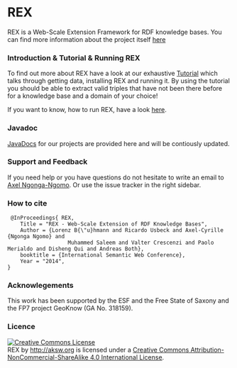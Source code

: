 REX
===

REX is a Web-Scale Extension Framework for RDF knowledge bases. You can find more information about the project itself <a href="http://aksw.org/Projects/REX.html">here</a>

### Introduction & Tutorial & Running REX
To find out more about REX have a look at our exhaustive <a href="https://github.com/AKSW/REX/wiki">Tutorial</a> which talks through getting data, installing REX and running it. By using the tutorial you should be able to extract valid triples that have not been there before for a knowledge base and a domain of your choice!

If you want to know, how to run REX, have a look <a href="https://github.com/AKSW/REX/wiki/Run">here</a>.

### Javadoc
<a href="http://aksw.github.io/REX/">JavaDocs</a> for our projects are provided here and will be contiously updated.

### Support and Feedback
If you need help or you have questions do not hesitate to write an email to  <a href="mailto:ngonga@informatik.uni-leipzig.de">Axel Ngonga-Ngomo</a>. Or use the issue tracker in the right sidebar.

### How to cite
```Tex
 @InProceedings{ REX,
	Title = "REX - Web-Scale Extension of RDF Knowledge Bases",
	Author = {Lorenz B{\"u}hmann and Ricardo Usbeck and Axel-Cyrille {Ngonga Ngomo} and 
                   Muhammed Saleem and Valter Crescenzi and Paolo Merialdo and Disheng Qui and Andreas Both},
	booktitle = {International Semantic Web Conference},
	Year = "2014",
}
```

### Acknowlegements
This work has been supported by the ESF and the Free State of Saxony and the FP7 project GeoKnow (GA No. 318159).


### Licence
<a rel="license" href="http://creativecommons.org/licenses/by-nc-sa/4.0/"><img alt="Creative Commons License" style="border-width:0" src="http://i.creativecommons.org/l/by-nc-sa/4.0/88x31.png" /></a><br /><span xmlns:dct="http://purl.org/dc/terms/" property="dct:title">REX</span> by <span xmlns:cc="http://creativecommons.org/ns#" property="cc:attributionName">http://aksw.org</span> is licensed under a <a rel="license" href="http://creativecommons.org/licenses/by-nc-sa/4.0/">Creative Commons Attribution-NonCommercial-ShareAlike 4.0 International License</a>.
